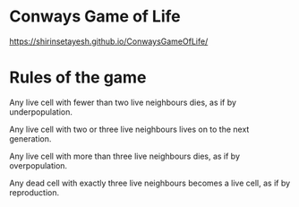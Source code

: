 # Conways Game of Life

https://shirinsetayesh.github.io/ConwaysGameOfLife/

# Rules of the game

Any live cell with fewer than two live neighbours dies, as if by underpopulation.

Any live cell with two or three live neighbours lives on to the next generation.

Any live cell with more than three live neighbours dies, as if by overpopulation.

Any dead cell with exactly three live neighbours becomes a live cell, as if by reproduction.
